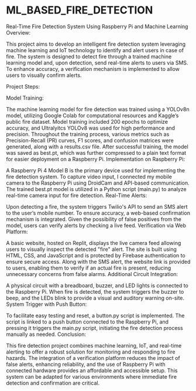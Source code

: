 # ML_BASED_FIRE_DETECTION
Real-Time Fire Detection System Using Raspberry Pi and Machine Learning
Overview:

This project aims to develop an intelligent fire detection system leveraging machine learning and IoT technology to identify and alert users in case of fire. The system is designed to detect fire through a trained machine learning model and, upon detection, send real-time alerts to users via SMS. To enhance accuracy, a verification mechanism is implemented to allow users to visually confirm alerts.

Project Steps:

Model Training:

The machine learning model for fire detection was trained using a YOLOv8n model, utilizing Google Colab for computational resources and Kaggle’s public fire dataset.
Model training included 200 epochs to optimize accuracy, and Ultralyitcs YOLOv8 was used for high performance and precision.
Throughout the training process, various metrics such as Precision-Recall (PR) curves, F1 scores, and confusion matrices were generated, along with a results.csv file.
After successful training, the model was saved as best.pt, which was further compressed to a plain text format for easier deployment on a Raspberry Pi.
Implementation on Raspberry Pi:

A Raspberry Pi 4 Model B is the primary device used for implementing the fire detection system. To capture video input, I connected my mobile camera to the Raspberry Pi using DroidCam and API-based communication.
The trained best.pt model is utilized in a Python script (main.py) to analyze real-time camera input for fire detection.
Real-Time Alerts:

Upon detecting a fire, the system triggers Twilio's API to send an SMS alert to the user’s mobile number.
To ensure accuracy, a web-based confirmation mechanism is integrated. Given the possibility of false positives from the model, users can verify alerts by checking a live feed.
Verification via Web Platform:

A basic website, hosted on Replit, displays the live camera feed allowing users to visually inspect the detected "fire" alert.
The site is built using HTML, CSS, and JavaScript and is protected by Firebase authentication to ensure secure access.
Along with the SMS alert, the website link is provided to users, enabling them to verify if an actual fire is present, reducing unnecessary concerns from false alarms.
Additional Circuit Integration:

A physical circuit with a breadboard, buzzer, and LED lights is connected to the Raspberry Pi.
When fire is detected, the system triggers the buzzer to beep, and the LEDs blink to provide a visual and auditory warning on-site.
System Trigger with Push Button:

To facilitate easy testing and reset, a button.py script is implemented.
The script is linked to a push button connected to the Raspberry Pi, and pressing it triggers the main.py script, initiating the fire detection process manually as needed.
Conclusion:

This fire detection project combines machine learning, IoT, and real-time alerting to offer a robust solution for monitoring and responding to fire hazards. The integration of a verification platform reduces the impact of false alerts, enhancing reliability, and the use of Raspberry Pi with connected hardware provides an affordable and accessible setup. This system can be adapted for various environments where immediate fire detection and confirmation are critical.
